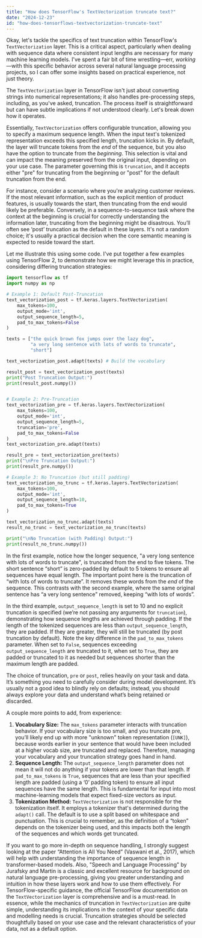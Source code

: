 ```yaml
---
title: "How does TensorFlow's TextVectorization truncate text?"
date: "2024-12-23"
id: "how-does-tensorflows-textvectorization-truncate-text"
---
```


Okay, let's tackle the specifics of text truncation within TensorFlow's `TextVectorization` layer. This is a critical aspect, particularly when dealing with sequence data where consistent input lengths are necessary for many machine learning models. I've spent a fair bit of time wrestling—err, *working*—with this specific behavior across several natural language processing projects, so I can offer some insights based on practical experience, not just theory.

The `TextVectorization` layer in TensorFlow isn't just about converting strings into numerical representations; it also handles pre-processing steps, including, as you've asked, truncation. The process itself is straightforward but can have subtle implications if not understood clearly. Let's break down how it operates.

Essentially, `TextVectorization` offers configurable truncation, allowing you to specify a maximum sequence length. When the input text's tokenized representation exceeds this specified length, truncation kicks in. By default, the layer will truncate tokens from the *end* of the sequence, but you also have the option to truncate from the *beginning*. This selection is vital and can impact the meaning preserved from the original input, depending on your use case. The parameter governing this is `truncation`, and it accepts either "pre" for truncating from the beginning or "post" for the default truncation from the end.

For instance, consider a scenario where you're analyzing customer reviews. If the most relevant information, such as the explicit mention of product features, is usually towards the start, then truncating from the end would likely be preferable. Conversely, in a sequence-to-sequence task where the context at the beginning is crucial for correctly understanding the information later, truncating from the beginning might be disastrous. You’ll often see ‘post’ truncation as the default in these layers. It's not a random choice; it's usually a practical decision when the core semantic meaning is expected to reside toward the start.

Let me illustrate this using some code. I've put together a few examples using TensorFlow 2, to demonstrate how we might leverage this in practice, considering differing truncation strategies:

```python
import tensorflow as tf
import numpy as np

# Example 1: Default Post-Truncation
text_vectorization_post = tf.keras.layers.TextVectorization(
    max_tokens=100,
    output_mode='int',
    output_sequence_length=5,
    pad_to_max_tokens=False
)

texts = ["the quick brown fox jumps over the lazy dog",
         "a very long sentence with lots of words to truncate",
         "short"]

text_vectorization_post.adapt(texts) # Build the vocabulary

result_post = text_vectorization_post(texts)
print("Post Truncation Output:")
print(result_post.numpy())


# Example 2: Pre-Truncation
text_vectorization_pre = tf.keras.layers.TextVectorization(
    max_tokens=100,
    output_mode='int',
    output_sequence_length=5,
    truncation='pre',
    pad_to_max_tokens=False
)
text_vectorization_pre.adapt(texts)

result_pre = text_vectorization_pre(texts)
print("\nPre Truncation Output:")
print(result_pre.numpy())

# Example 3: No Truncation (but still padding)
text_vectorization_no_trunc = tf.keras.layers.TextVectorization(
    max_tokens=100,
    output_mode='int',
    output_sequence_length=10,
    pad_to_max_tokens=True
)

text_vectorization_no_trunc.adapt(texts)
result_no_trunc = text_vectorization_no_trunc(texts)

print("\nNo Truncation (with Padding) Output:")
print(result_no_trunc.numpy())

```

In the first example, notice how the longer sequence, "a very long sentence with lots of words to truncate", is truncated from the end to five tokens. The short sentence “short” is zero-padded by default to 5 tokens to ensure all sequences have equal length. The important point here is the truncation of “with lots of words to truncate”. It removes these words from the *end* of the sequence. This contrasts with the second example, where the same original sentence has “a very long sentence” removed, keeping “with lots of words”.

In the third example, `output_sequence_length` is set to 10 and no explicit truncation is specified (we’re not passing any arguments for `truncation`), demonstrating how sequence lengths are achieved through padding. If the length of the tokenized sequences are less than `output_sequence_length`, they are padded. If they are greater, they will still be truncated (by post truncation by default). Note the key difference in the `pad_to_max_tokens` parameter. When set to `False`, sequences exceeding `output_sequence_length` are truncated to it, when set to `True`, they are padded or truncated to it as needed but sequences shorter than the maximum length are padded.

The choice of truncation, `pre` or `post`, relies heavily on your task and data. It’s something you need to carefully consider during model development. It’s usually not a good idea to blindly rely on defaults; instead, you should always explore your data and understand what’s being retained or discarded.

A couple more points to add, from experience:

1.  **Vocabulary Size:** The `max_tokens` parameter interacts with truncation behavior. If your vocabulary size is too small, and you truncate pre, you’ll likely end up with more "unknown" token representation (`[UNK]`), because words earlier in your sentence that would have been included at a higher vocab size, are truncated and replaced. Therefore, managing your vocabulary and your truncation strategy goes hand in hand.
2.  **Sequence Length:** The `output_sequence_length` parameter does not mean it will not do anything if your tokens are lower than that length. If `pad_to_max_tokens` is `True`, sequences that are less than your specified length are padded (using a ‘0’ padding token) to ensure all input sequences have the same length. This is fundamental for input into most machine-learning models that expect fixed-size vectors as input.
3.  **Tokenization Method:** `TextVectorization` is not responsible for the tokenization itself. It employs a tokenizer that's determined during the `adapt()` call. The default is to use a split based on whitespace and punctuation. This is crucial to remember, as the definition of a “token” depends on the tokenizer being used, and this impacts both the length of the sequences and which words get truncated.

If you want to go more in-depth on sequence handling, I strongly suggest looking at the paper “Attention is All You Need” (Vaswani et al., 2017), which will help with understanding the importance of sequence length in transformer-based models. Also, "Speech and Language Processing" by Jurafsky and Martin is a classic and excellent resource for background on natural language pre-processing, giving you greater understanding and intuition in how these layers work and how to use them effectively. For TensorFlow-specific guidance, the official TensorFlow documentation on the `TextVectorization` layer is comprehensive and is a must-read.
In essence, while the mechanics of truncation in `TextVectorization` are quite simple, understanding its implications in the context of your specific data and modelling needs is crucial. Truncation strategies should be selected thoughtfully based on your use case and the relevant characteristics of your data, not as a default option.
